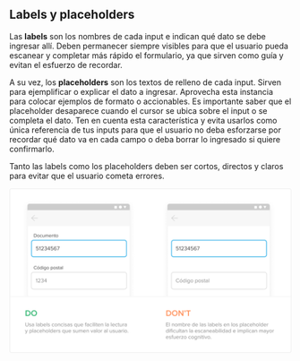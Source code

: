 ## Labels y placeholders

Las **labels** son los nombres de cada input e indican qué dato se debe ingresar allí. Deben permanecer siempre visibles para que el usuario pueda escanear y completar más rápido el formulario, ya que sirven como guía y evitan el esfuerzo de recordar. 

A su vez, los **placeholders** son los textos de relleno de cada input. Sirven para ejemplificar o explicar el dato a ingresar. Aprovecha esta instancia para colocar ejemplos de formato o accionables. 
Es importante saber que el placeholder desaparece cuando el cursor se ubica sobre el input o se completa el dato. Ten en cuenta esta característica y evita usarlos como única referencia de tus inputs para que el usuario no deba esforzarse por recordar qué dato va en cada campo o deba borrar lo ingresado si quiere confirmarlo.

Tanto las labels como los placeholders deben ser cortos, directos y claros para evitar que el usuario cometa errores. 

![es labels y placeholders dos&don't](/images/best-practices-guide/EspAspectosGeneralesLabelsPlaceholdersDoDont.png)
